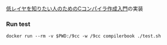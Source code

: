[低レイヤを知りたい人のためのCコンパイラ作成入門](https://www.sigbus.info/compilerbook)の実装

### Run test
```
docker run --rm -v $PWD:/9cc -w /9cc compilerbook ./test.sh
```

